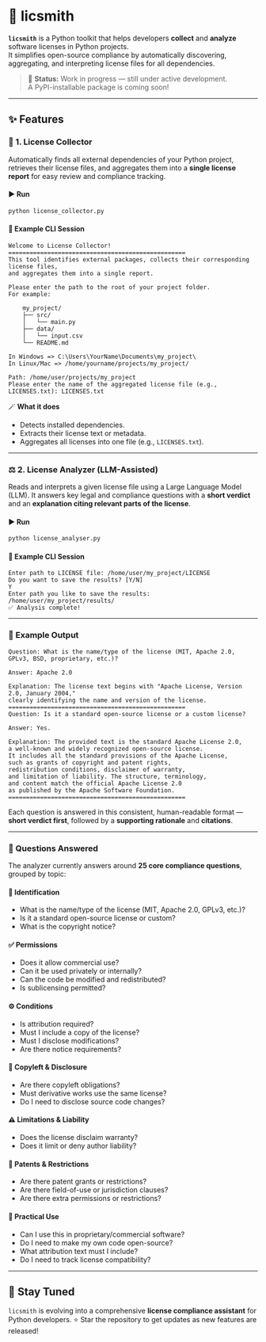 # 🧾 licsmith

**`licsmith`** is a Python toolkit that helps developers **collect** and **analyze** software licenses in Python projects.  
It simplifies open-source compliance by automatically discovering, aggregating, and interpreting license files for all dependencies.

> 🚧 **Status:** Work in progress — still under active development.  
> A PyPI-installable package is coming soon!

---

## ✨ Features

### 🧩 1. License Collector

Automatically finds all external dependencies of your Python project, retrieves their license files, and aggregates them into a **single license report** for easy review and compliance tracking.

#### ▶️ Run

```bash
python license_collector.py
````

#### 🧭 Example CLI Session

```
Welcome to License Collector!
==================================================
This tool identifies external packages, collects their corresponding license files,
and aggregates them into a single report.

Please enter the path to the root of your project folder.
For example:

    my_project/
    ├── src/
    │   └── main.py
    ├── data/
    │   └── input.csv
    └── README.md

In Windows => C:\Users\YourName\Documents\my_project\
In Linux/Mac => /home/yourname/projects/my_project/

Path: /home/user/projects/my_project
Please enter the name of the aggregated license file (e.g., LICENSES.txt): LICENSES.txt
```

🪄 **What it does**

* Detects installed dependencies.
* Extracts their license text or metadata.
* Aggregates all licenses into one file (e.g., `LICENSES.txt`).

---

### ⚖️ 2. License Analyzer (LLM-Assisted)

Reads and interprets a given license file using a Large Language Model (LLM).
It answers key legal and compliance questions with a **short verdict** and an **explanation citing relevant parts of the license**.

#### ▶️ Run

```bash
python license_analyser.py
```

#### 🧭 Example CLI Session

```
Enter path to LICENSE file: /home/user/my_project/LICENSE
Do you want to save the results? [Y/N]
Y
Enter path you like to save the results: /home/user/my_project/results/
✅ Analysis complete!
```

---

### 💬 Example Output

```
Question: What is the name/type of the license (MIT, Apache 2.0, GPLv3, BSD, proprietary, etc.)?

Answer: Apache 2.0

Explanation: The license text begins with "Apache License, Version 2.0, January 2004,"
clearly identifying the name and version of the license.
==================================================
Question: Is it a standard open-source license or a custom license?

Answer: Yes.

Explanation: The provided text is the standard Apache License 2.0,
a well-known and widely recognized open-source license.
It includes all the standard provisions of the Apache License,
such as grants of copyright and patent rights,
redistribution conditions, disclaimer of warranty,
and limitation of liability. The structure, terminology,
and content match the official Apache License 2.0
as published by the Apache Software Foundation.
==================================================
```

Each question is answered in this consistent, human-readable format —
**short verdict first**, followed by a **supporting rationale** and **citations**.

---

### 🧾 Questions Answered

The analyzer currently answers around **25 core compliance questions**, grouped by topic:

#### 🪪 Identification

* What is the name/type of the license (MIT, Apache 2.0, GPLv3, etc.)?
* Is it a standard open-source license or custom?
* What is the copyright notice?

#### ✅ Permissions

* Does it allow commercial use?
* Can it be used privately or internally?
* Can the code be modified and redistributed?
* Is sublicensing permitted?

#### ⚙️ Conditions

* Is attribution required?
* Must I include a copy of the license?
* Must I disclose modifications?
* Are there notice requirements?

#### 🔄 Copyleft & Disclosure

* Are there copyleft obligations?
* Must derivative works use the same license?
* Do I need to disclose source code changes?

#### ⚠️ Limitations & Liability

* Does the license disclaim warranty?
* Does it limit or deny author liability?

#### 🧠 Patents & Restrictions

* Are there patent grants or restrictions?
* Are there field-of-use or jurisdiction clauses?
* Are there extra permissions or restrictions?

#### 💼 Practical Use

* Can I use this in proprietary/commercial software?
* Do I need to make my own code open-source?
* What attribution text must I include?
* Do I need to track license compatibility?

---

## 🌟 Stay Tuned

`licsmith` is evolving into a comprehensive **license compliance assistant** for Python developers.
⭐ Star the repository to get updates as new features are released!



````
